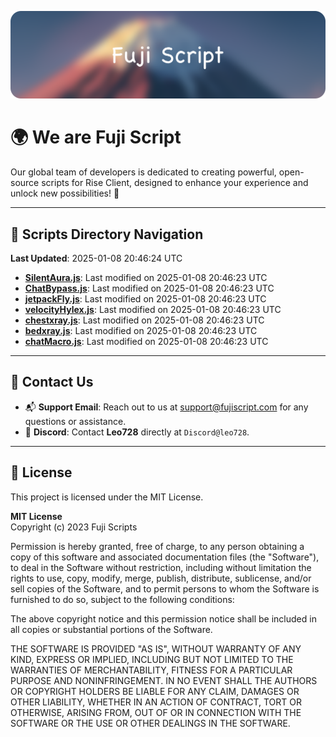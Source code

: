 ![Banner](.github/b.webp)

# 🌍 **We are Fuji Script**

Our global team of developers is dedicated to creating powerful, open-source scripts for Rise Client, designed to enhance your experience and unlock new possibilities! 🌟

---
<!-- SCRIPTS_NAVIGATION_START -->
## 📂 **Scripts Directory Navigation**

**Last Updated**: 2025-01-08 20:46:24 UTC

- **[SilentAura.js](scripts/SilentAura.js)**: Last modified on 2025-01-08 20:46:23 UTC
- **[ChatBypass.js](scripts/ChatBypass.js)**: Last modified on 2025-01-08 20:46:23 UTC
- **[jetpackFly.js](scripts/jetpackFly.js)**: Last modified on 2025-01-08 20:46:23 UTC
- **[velocityHylex.js](scripts/velocityHylex.js)**: Last modified on 2025-01-08 20:46:23 UTC
- **[chestxray.js](scripts/chestxray.js)**: Last modified on 2025-01-08 20:46:23 UTC
- **[bedxray.js](scripts/bedxray.js)**: Last modified on 2025-01-08 20:46:23 UTC
- **[chatMacro.js](scripts/chatMacro.js)**: Last modified on 2025-01-08 20:46:23 UTC

<!-- SCRIPTS_NAVIGATION_END -->

---

## 💬 **Contact Us**  
- 📬 **Support Email**: Reach out to us at [support@fujiscript.com](mailto:support@fujiscript.com) for any questions or assistance.  
- 💬 **Discord**: Contact **Leo728** directly at `Discord@leo728`.

---

## 📜 **License**

This project is licensed under the MIT License.  

**MIT License**  
Copyright (c) 2023 Fuji Scripts  

Permission is hereby granted, free of charge, to any person obtaining a copy of this software and associated documentation files (the "Software"), to deal in the Software without restriction, including without limitation the rights to use, copy, modify, merge, publish, distribute, sublicense, and/or sell copies of the Software, and to permit persons to whom the Software is furnished to do so, subject to the following conditions:  

The above copyright notice and this permission notice shall be included in all copies or substantial portions of the Software.  

THE SOFTWARE IS PROVIDED "AS IS", WITHOUT WARRANTY OF ANY KIND, EXPRESS OR IMPLIED, INCLUDING BUT NOT LIMITED TO THE WARRANTIES OF MERCHANTABILITY, FITNESS FOR A PARTICULAR PURPOSE AND NONINFRINGEMENT. IN NO EVENT SHALL THE AUTHORS OR COPYRIGHT HOLDERS BE LIABLE FOR ANY CLAIM, DAMAGES OR OTHER LIABILITY, WHETHER IN AN ACTION OF CONTRACT, TORT OR OTHERWISE, ARISING FROM, OUT OF OR IN CONNECTION WITH THE SOFTWARE OR THE USE OR OTHER DEALINGS IN THE SOFTWARE.  

